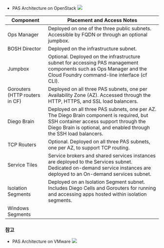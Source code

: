 

- PAS Architecture on OpenStack
![](https://docs.pivotal.io/platform/2-7/plan/images/openstack-overview-arch.png)

| Component | Placement and Access Notes |
| --- | --- |
| Ops Manager | Deployed on one of the three public subnets. Accessible by FQDN or through an optional jumpbox. |
| BOSH Director | Deployed on the infrastructure subnet. |
| Jumpbox | Optional. Deployed on the infrastructure subnet for accessing PAS management components such as Ops Manager and the Cloud Foundry command-line interface (cf CLI). |
| Gorouters (HTTP routers in CF) | Deployed on all three PAS subnets, one per Availability Zone (AZ). Accessed through the HTTP, HTTPS, and SSL load balancers. |
| Diego Brain | Deployed on all three PAS subnets, one per AZ. The Diego Brain component is required, but SSH container access support through the Diego Brain is optional, and enabled through the SSH load balancers. |
| TCP Routers | Optional. Deployed on all three PAS subnets, one per AZ, to support TCP routing. |
| Service Tiles | Service brokers and shared services instances are deployed to the Services subnet. Dedicated on-demand service instances are deployed to an On-demand services subnet. |
| Isolation Segments | Deployed on an Isolation Segment subnet. Includes Diego Cells and Gorouters for running and accessing apps hosted within isolation segments. |
| Windows Segments |  |


### 참고
- PAS Architecture on VMware
![](https://docs.pivotal.io/platform/2-7/plan/images/v2/export/PAS_vSphere_NSX-T.png)
